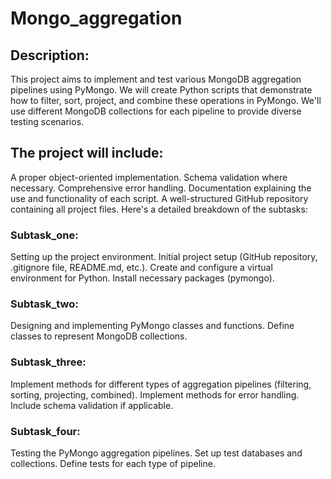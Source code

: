 # Mongo_aggregation

## Description:

This project aims to implement and test various MongoDB aggregation pipelines using PyMongo. We will create Python scripts that demonstrate how to filter, sort, project, and combine these operations in PyMongo. We'll use different MongoDB collections for each pipeline to provide diverse testing scenarios.

## The project will include:

A proper object-oriented implementation. Schema validation where necessary. Comprehensive error handling. Documentation explaining the use and functionality of each script. A well-structured GitHub repository containing all project files. Here's a detailed breakdown of the subtasks:

### Subtask_one:
Setting up the project environment.
Initial project setup (GitHub repository, .gitignore file, README.md, etc.).
Create and configure a virtual environment for Python. Install necessary packages (pymongo).

### Subtask_two:
Designing and implementing PyMongo classes and functions.
Define classes to represent MongoDB collections. 

### Subtask_three:
Implement methods for different types of aggregation pipelines (filtering, sorting, projecting, combined). 
Implement methods for error handling. 
Include schema validation if applicable.

### Subtask_four:
Testing the PyMongo aggregation pipelines.
Set up test databases and collections. 
Define tests for each type of pipeline.